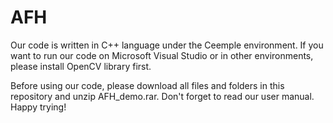 # AFH
Our code is written in C++ language under the Ceemple environment. If you want to run our code on Microsoft Visual Studio or in other environments, please install OpenCV library first.

Before using our code, please download all files and folders in this repository and unzip AFH_demo.rar. Don't forget to read our user manual. Happy trying!
